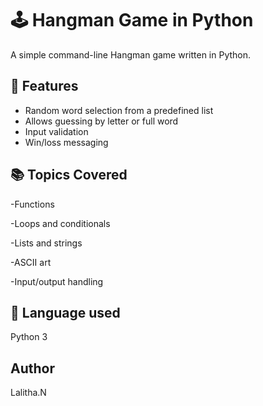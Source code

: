 # 🕹️ Hangman Game in Python

A simple command-line Hangman game written in Python.

## 📌 Features

- Random word selection from a predefined list
- Allows guessing by letter or full word
- Input validation
- Win/loss messaging

## 📚 Topics Covered
-Functions

-Loops and conditionals

-Lists and strings

-ASCII art

-Input/output handling

## 🔨 Language used 
   Python 3

## Author
   Lalitha.N

